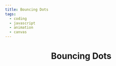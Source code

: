 ```yaml
---
title: Bouncing Dots
tags:
  - coding
  - javascript
  - animation
  - canvas
---
```


<div class="main">
    <header>
      <h1>Bouncing Dots</h1>
    </header>
    <section>
      <canvas id="myCanvas">
      <script src="bouncingdot.js"></script>
    </canvas>
    </section>
  </div>
